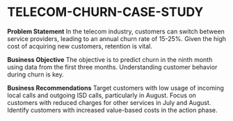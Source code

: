 # TELECOM-CHURN-CASE-STUDY

**Problem Statement**
In the telecom industry, customers can switch between service providers, leading to an annual churn rate of 15-25%. Given the high cost of acquiring new customers, retention is vital.

**Business Objective**
The objective is to predict churn in the ninth month using data from the first three months. Understanding customer behavior during churn is key.

**Business Recommendations**
Target customers with low usage of incoming local calls and outgoing ISD calls, particularly in August.
Focus on customers with reduced charges for other services in July and August.
Identify customers with increased value-based costs in the action phase.

